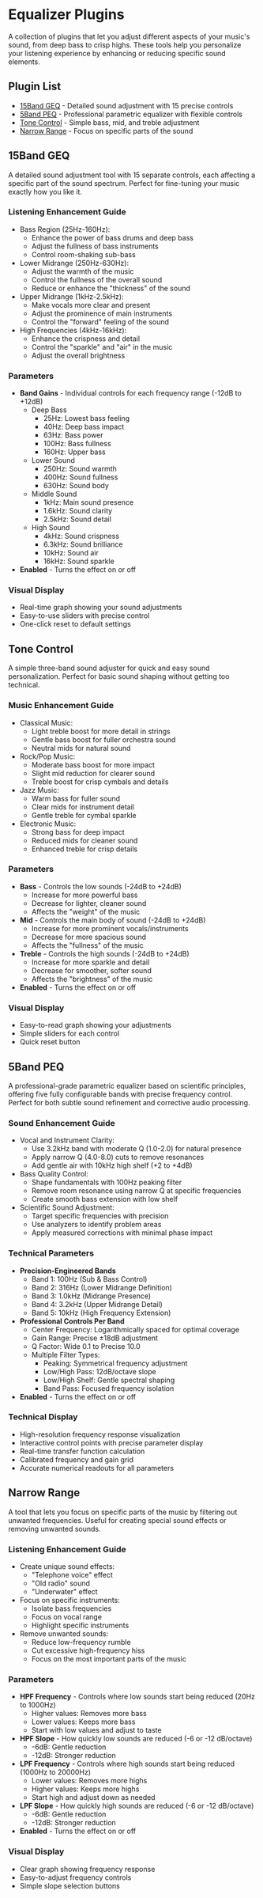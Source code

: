 # Equalizer Plugins

A collection of plugins that let you adjust different aspects of your music's sound, from deep bass to crisp highs. These tools help you personalize your listening experience by enhancing or reducing specific sound elements.

## Plugin List

- [15Band GEQ](#15band-geq) - Detailed sound adjustment with 15 precise controls
- [5Band PEQ](#5band-peq) - Professional parametric equalizer with flexible controls
- [Tone Control](#tone-control) - Simple bass, mid, and treble adjustment
- [Narrow Range](#narrow-range) - Focus on specific parts of the sound

## 15Band GEQ

A detailed sound adjustment tool with 15 separate controls, each affecting a specific part of the sound spectrum. Perfect for fine-tuning your music exactly how you like it.

### Listening Enhancement Guide
- Bass Region (25Hz-160Hz):
  - Enhance the power of bass drums and deep bass
  - Adjust the fullness of bass instruments
  - Control room-shaking sub-bass
- Lower Midrange (250Hz-630Hz):
  - Adjust the warmth of the music
  - Control the fullness of the overall sound
  - Reduce or enhance the "thickness" of the sound
- Upper Midrange (1kHz-2.5kHz):
  - Make vocals more clear and present
  - Adjust the prominence of main instruments
  - Control the "forward" feeling of the sound
- High Frequencies (4kHz-16kHz):
  - Enhance the crispness and detail
  - Control the "sparkle" and "air" in the music
  - Adjust the overall brightness

### Parameters
- **Band Gains** - Individual controls for each frequency range (-12dB to +12dB)
  - Deep Bass
    - 25Hz: Lowest bass feeling
    - 40Hz: Deep bass impact
    - 63Hz: Bass power
    - 100Hz: Bass fullness
    - 160Hz: Upper bass
  - Lower Sound
    - 250Hz: Sound warmth
    - 400Hz: Sound fullness
    - 630Hz: Sound body
  - Middle Sound
    - 1kHz: Main sound presence
    - 1.6kHz: Sound clarity
    - 2.5kHz: Sound detail
  - High Sound
    - 4kHz: Sound crispness
    - 6.3kHz: Sound brilliance
    - 10kHz: Sound air
    - 16kHz: Sound sparkle
- **Enabled** - Turns the effect on or off

### Visual Display
- Real-time graph showing your sound adjustments
- Easy-to-use sliders with precise control
- One-click reset to default settings

## Tone Control

A simple three-band sound adjuster for quick and easy sound personalization. Perfect for basic sound shaping without getting too technical.

### Music Enhancement Guide
- Classical Music:
  - Light treble boost for more detail in strings
  - Gentle bass boost for fuller orchestra sound
  - Neutral mids for natural sound
- Rock/Pop Music:
  - Moderate bass boost for more impact
  - Slight mid reduction for clearer sound
  - Treble boost for crisp cymbals and details
- Jazz Music:
  - Warm bass for fuller sound
  - Clear mids for instrument detail
  - Gentle treble for cymbal sparkle
- Electronic Music:
  - Strong bass for deep impact
  - Reduced mids for cleaner sound
  - Enhanced treble for crisp details

### Parameters
- **Bass** - Controls the low sounds (-24dB to +24dB)
  - Increase for more powerful bass
  - Decrease for lighter, cleaner sound
  - Affects the "weight" of the music
- **Mid** - Controls the main body of sound (-24dB to +24dB)
  - Increase for more prominent vocals/instruments
  - Decrease for more spacious sound
  - Affects the "fullness" of the music
- **Treble** - Controls the high sounds (-24dB to +24dB)
  - Increase for more sparkle and detail
  - Decrease for smoother, softer sound
  - Affects the "brightness" of the music
- **Enabled** - Turns the effect on or off

### Visual Display
- Easy-to-read graph showing your adjustments
- Simple sliders for each control
- Quick reset button

## 5Band PEQ

A professional-grade parametric equalizer based on scientific principles, offering five fully configurable bands with precise frequency control. Perfect for both subtle sound refinement and corrective audio processing.

### Sound Enhancement Guide
- Vocal and Instrument Clarity:
  - Use 3.2kHz band with moderate Q (1.0-2.0) for natural presence
  - Apply narrow Q (4.0-8.0) cuts to remove resonances
  - Add gentle air with 10kHz high shelf (+2 to +4dB)
- Bass Quality Control:
  - Shape fundamentals with 100Hz peaking filter
  - Remove room resonance using narrow Q at specific frequencies
  - Create smooth bass extension with low shelf
- Scientific Sound Adjustment:
  - Target specific frequencies with precision
  - Use analyzers to identify problem areas
  - Apply measured corrections with minimal phase impact

### Technical Parameters
- **Precision-Engineered Bands**
  - Band 1: 100Hz (Sub & Bass Control)
  - Band 2: 316Hz (Lower Midrange Definition)
  - Band 3: 1.0kHz (Midrange Presence)
  - Band 4: 3.2kHz (Upper Midrange Detail)
  - Band 5: 10kHz (High Frequency Extension)
- **Professional Controls Per Band**
  - Center Frequency: Logarithmically spaced for optimal coverage
  - Gain Range: Precise ±18dB adjustment
  - Q Factor: Wide 0.1 to Precise 10.0
  - Multiple Filter Types:
    - Peaking: Symmetrical frequency adjustment
    - Low/High Pass: 12dB/octave slope
    - Low/High Shelf: Gentle spectral shaping
    - Band Pass: Focused frequency isolation
- **Enabled** - Turns the effect on or off

### Technical Display
- High-resolution frequency response visualization
- Interactive control points with precise parameter display
- Real-time transfer function calculation
- Calibrated frequency and gain grid
- Accurate numerical readouts for all parameters

## Narrow Range

A tool that lets you focus on specific parts of the music by filtering out unwanted frequencies. Useful for creating special sound effects or removing unwanted sounds.

### Listening Enhancement Guide
- Create unique sound effects:
  - "Telephone voice" effect
  - "Old radio" sound
  - "Underwater" effect
- Focus on specific instruments:
  - Isolate bass frequencies
  - Focus on vocal range
  - Highlight specific instruments
- Remove unwanted sounds:
  - Reduce low-frequency rumble
  - Cut excessive high-frequency hiss
  - Focus on the most important parts of the music

### Parameters
- **HPF Frequency** - Controls where low sounds start being reduced (20Hz to 1000Hz)
  - Higher values: Removes more bass
  - Lower values: Keeps more bass
  - Start with low values and adjust to taste
- **HPF Slope** - How quickly low sounds are reduced (-6 or -12 dB/octave)
  - -6dB: Gentle reduction
  - -12dB: Stronger reduction
- **LPF Frequency** - Controls where high sounds start being reduced (1000Hz to 20000Hz)
  - Lower values: Removes more highs
  - Higher values: Keeps more highs
  - Start high and adjust down as needed
- **LPF Slope** - How quickly high sounds are reduced (-6 or -12 dB/octave)
  - -6dB: Gentle reduction
  - -12dB: Stronger reduction
- **Enabled** - Turns the effect on or off

### Visual Display
- Clear graph showing frequency response
- Easy-to-adjust frequency controls
- Simple slope selection buttons
